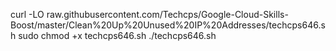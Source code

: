 curl -LO raw.githubusercontent.com/Techcps/Google-Cloud-Skills-Boost/master/Clean%20Up%20Unused%20IP%20Addresses/techcps646.sh
sudo chmod +x techcps646.sh
./techcps646.sh
